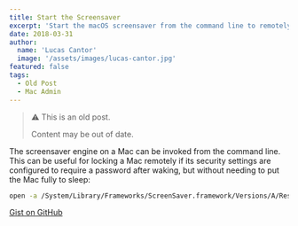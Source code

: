 ```yaml
---
title: Start the Screensaver
excerpt: 'Start the macOS screensaver from the command line to remotely lock systems that require passwords after wake.'
date: 2018-03-31
author:
  name: 'Lucas Cantor'
  image: '/assets/images/lucas-cantor.jpg'
featured: false
tags:
  - Old Post
  - Mac Admin
---
```


> ⚠️ This is an old post.
>
> Content may be out of date.

The screensaver engine on a Mac can be invoked from the command line. This can be useful for locking a Mac remotely if its security settings are configured to require a password after waking, but without needing to put the Mac fully to sleep:

```bash
open -a /System/Library/Frameworks/ScreenSaver.framework/Versions/A/Resources/ScreenSaverEngine.app
```

[Gist on GitHub](https://gist.github.com/lucascantor/98098174c5c0df6eea2f2d8625f5ebe9)
